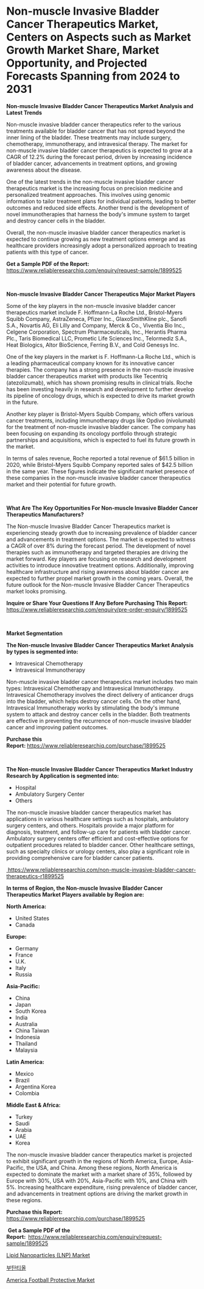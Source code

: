 <p><h1>Non-muscle Invasive Bladder Cancer Therapeutics Market, Centers on Aspects such as Market Growth Market Share, Market Opportunity, and Projected Forecasts Spanning from 2024 to 2031</h1></p><p><strong>Non-muscle Invasive Bladder Cancer Therapeutics Market Analysis and Latest Trends</strong></p>
<p><p>Non-muscle invasive bladder cancer therapeutics refer to the various treatments available for bladder cancer that has not spread beyond the inner lining of the bladder. These treatments may include surgery, chemotherapy, immunotherapy, and intravesical therapy. The market for non-muscle invasive bladder cancer therapeutics is expected to grow at a CAGR of 12.2% during the forecast period, driven by increasing incidence of bladder cancer, advancements in treatment options, and growing awareness about the disease.</p><p>One of the latest trends in the non-muscle invasive bladder cancer therapeutics market is the increasing focus on precision medicine and personalized treatment approaches. This involves using genomic information to tailor treatment plans for individual patients, leading to better outcomes and reduced side effects. Another trend is the development of novel immunotherapies that harness the body's immune system to target and destroy cancer cells in the bladder.</p><p>Overall, the non-muscle invasive bladder cancer therapeutics market is expected to continue growing as new treatment options emerge and as healthcare providers increasingly adopt a personalized approach to treating patients with this type of cancer.</p></p>
<p><strong>Get a Sample PDF of the Report:&nbsp;</strong> <a href="https://www.reliableresearchiq.com/enquiry/request-sample/1899525">https://www.reliableresearchiq.com/enquiry/request-sample/1899525</a></p>
<p>&nbsp;</p>
<p><strong>Non-muscle Invasive Bladder Cancer Therapeutics Major Market Players</strong></p>
<p><p>Some of the key players in the non-muscle invasive bladder cancer therapeutics market include F. Hoffmann-La Roche Ltd., Bristol-Myers Squibb Company, AstraZeneca, Pfizer Inc., GlaxoSmithKline plc., Sanofi S.A., Novartis AG, Eli Lilly and Company, Merck & Co., Viventia Bio Inc., Celgene Corporation, Spectrum Pharmaceuticals, Inc., Herantis Pharma Plc., Taris Biomedical LLC, Prometic Life Sciences Inc., Telormediz S.A., Heat Biologics, Altor BioScience, Ferring B.V., and Cold Genesys Inc.</p><p>One of the key players in the market is F. Hoffmann-La Roche Ltd., which is a leading pharmaceutical company known for its innovative cancer therapies. The company has a strong presence in the non-muscle invasive bladder cancer therapeutics market with products like Tecentriq (atezolizumab), which has shown promising results in clinical trials. Roche has been investing heavily in research and development to further develop its pipeline of oncology drugs, which is expected to drive its market growth in the future.</p><p>Another key player is Bristol-Myers Squibb Company, which offers various cancer treatments, including immunotherapy drugs like Opdivo (nivolumab) for the treatment of non-muscle invasive bladder cancer. The company has been focusing on expanding its oncology portfolio through strategic partnerships and acquisitions, which is expected to fuel its future growth in the market.</p><p>In terms of sales revenue, Roche reported a total revenue of $61.5 billion in 2020, while Bristol-Myers Squibb Company reported sales of $42.5 billion in the same year. These figures indicate the significant market presence of these companies in the non-muscle invasive bladder cancer therapeutics market and their potential for future growth.</p></p>
<p>&nbsp;</p>
<p><strong>What Are The Key Opportunities For Non-muscle Invasive Bladder Cancer Therapeutics Manufacturers?</strong></p>
<p><p>The Non-muscle Invasive Bladder Cancer Therapeutics market is experiencing steady growth due to increasing prevalence of bladder cancer and advancements in treatment options. The market is expected to witness a CAGR of over 8% during the forecast period. The development of novel therapies such as immunotherapy and targeted therapies are driving the market forward. Key players are focusing on research and development activities to introduce innovative treatment options. Additionally, improving healthcare infrastructure and rising awareness about bladder cancer are expected to further propel market growth in the coming years. Overall, the future outlook for the Non-muscle Invasive Bladder Cancer Therapeutics market looks promising.</p></p>
<p><strong>Inquire or Share Your Questions If Any Before Purchasing This Report:</strong> <a href="https://www.reliableresearchiq.com/enquiry/pre-order-enquiry/1899525">https://www.reliableresearchiq.com/enquiry/pre-order-enquiry/1899525</a></p>
<p>&nbsp;</p>
<p><strong>Market Segmentation</strong></p>
<p><strong>The Non-muscle Invasive Bladder Cancer Therapeutics Market Analysis by types is segmented into:</strong></p>
<p><ul><li>Intravesical Chemotherapy</li><li>Intravesical Immunotherapy</li></ul></p>
<p><p>Non-muscle invasive bladder cancer therapeutics market includes two main types: Intravesical Chemotherapy and Intravesical Immunotherapy. Intravesical Chemotherapy involves the direct delivery of anticancer drugs into the bladder, which helps destroy cancer cells. On the other hand, Intravesical Immunotherapy works by stimulating the body's immune system to attack and destroy cancer cells in the bladder. Both treatments are effective in preventing the recurrence of non-muscle invasive bladder cancer and improving patient outcomes.</p></p>
<p><strong>Purchase this Report:&nbsp;</strong><a href="https://www.reliableresearchiq.com/purchase/1899525">https://www.reliableresearchiq.com/purchase/1899525</a></p>
<p>&nbsp;</p>
<p><strong>The Non-muscle Invasive Bladder Cancer Therapeutics Market Industry Research by Application is segmented into:</strong></p>
<p><ul><li>Hospital</li><li>Ambulatory Surgery Center</li><li>Others</li></ul></p>
<p><p>The non-muscle invasive bladder cancer therapeutics market has applications in various healthcare settings such as hospitals, ambulatory surgery centers, and others. Hospitals provide a major platform for diagnosis, treatment, and follow-up care for patients with bladder cancer. Ambulatory surgery centers offer efficient and cost-effective options for outpatient procedures related to bladder cancer. Other healthcare settings, such as specialty clinics or urology centers, also play a significant role in providing comprehensive care for bladder cancer patients.</p></p>
<p><a href="https://www.reliableresearchiq.com/non-muscle-invasive-bladder-cancer-therapeutics-r1899525">&nbsp;https://www.reliableresearchiq.com/non-muscle-invasive-bladder-cancer-therapeutics-r1899525</a></p>
<p><strong>In terms of Region, the Non-muscle Invasive Bladder Cancer Therapeutics Market Players available by Region are:</strong></p>
<p>
    <p> <strong> North America: </strong>
        <ul>
            <li>United States</li>
            <li>Canada</li>
        </ul>
        </p> 
    <p> <strong> Europe: </strong>
        <ul>
            <li>Germany</li>
            <li>France</li>
            <li>U.K.</li>
            <li>Italy</li>
            <li>Russia</li>
        </ul>
        </p> 
    <p> <strong> Asia-Pacific: </strong>
        <ul>
            <li>China</li>
            <li>Japan</li>
            <li>South Korea</li>
            <li>India</li>
            <li>Australia</li>
            <li>China Taiwan</li>
            <li>Indonesia</li>
            <li>Thailand</li>
            <li>Malaysia</li>
        </ul>
        </p> 
    <p> <strong> Latin America: </strong>
        <ul>
            <li>Mexico</li>
            <li>Brazil</li>
            <li>Argentina Korea</li>
            <li>Colombia</li>
        </ul>
        </p> 
    <p> <strong> Middle East & Africa: </strong>
        <ul>
            <li>Turkey</li>
            <li>Saudi</li>
            <li>Arabia</li>
            <li>UAE</li>
            <li>Korea</li>
        </ul>
    </p>
    </p>
<p><p>The non-muscle invasive bladder cancer therapeutics market is projected to exhibit significant growth in the regions of North America, Europe, Asia-Pacific, the USA, and China. Among these regions, North America is expected to dominate the market with a market share of 35%, followed by Europe with 30%, USA with 20%, Asia-Pacific with 10%, and China with 5%. Increasing healthcare expenditure, rising prevalence of bladder cancer, and advancements in treatment options are driving the market growth in these regions.</p></p>
<p><strong>Purchase this Report: </strong><a href="https://www.reliableresearchiq.com/purchase/1899525">https://www.reliableresearchiq.com/purchase/1899525</a></p>
<p>&nbsp;<strong>Get a Sample PDF of the Report:&nbsp;&nbsp;</strong><a href="https://www.reliableresearchiq.com/enquiry/request-sample/1899525">https://www.reliableresearchiq.com/enquiry/request-sample/1899525</a></p>
<p><strong></strong></p>
<p><p><a href="https://github.com/ajohirul8010/Market-Research-Report-List-1/blob/main/lipid-nanoparticles-lnp-market.md">Lipid Nanoparticles (LNP) Market</a></p><p><a href="https://github.com/mpodehpw07370073/Market-Research-Report-List-3/blob/main/877531173829.md">부탄티올</a></p><p><a href="https://www.linkedin.com/pulse/analyzing-america-football-protective-market-dynamics-growth-qvdvf?trackingId=KbK2haxOS3e0Ydh9RXhzUQ%3D%3D">America Football Protective Market</a></p></p>